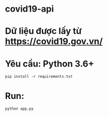 # covid19-api
# Dữ liệu được lấy từ https://covid19.gov.vn/
# Yêu cầu: Python 3.6+
  	pip install -r requirements.txt
# Run: 
	python app.py
